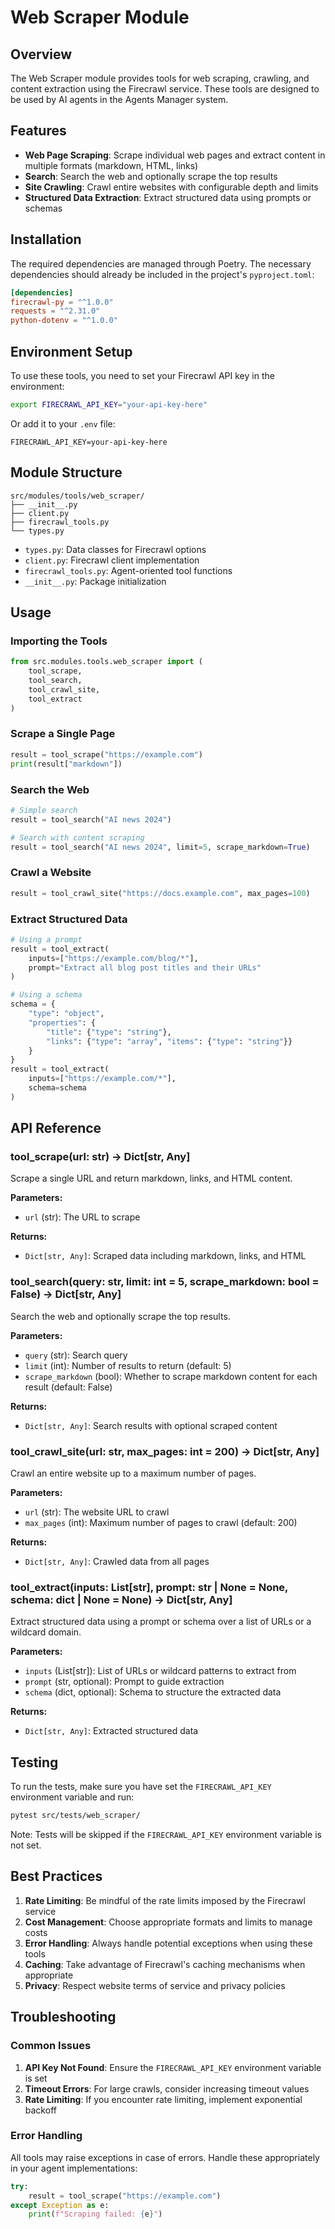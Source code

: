 # Web Scraper Module

## Overview

The Web Scraper module provides tools for web scraping, crawling, and content extraction using the Firecrawl service. These tools are designed to be used by AI agents in the Agents Manager system.

## Features

- **Web Page Scraping**: Scrape individual web pages and extract content in multiple formats (markdown, HTML, links)
- **Search**: Search the web and optionally scrape the top results
- **Site Crawling**: Crawl entire websites with configurable depth and limits
- **Structured Data Extraction**: Extract structured data using prompts or schemas

## Installation

The required dependencies are managed through Poetry. The necessary dependencies should already be included in the project's `pyproject.toml`:

```toml
[dependencies]
firecrawl-py = "^1.0.0"
requests = "^2.31.0"
python-dotenv = "^1.0.0"
```

## Environment Setup

To use these tools, you need to set your Firecrawl API key in the environment:

```bash
export FIRECRAWL_API_KEY="your-api-key-here"
```

Or add it to your `.env` file:

```env
FIRECRAWL_API_KEY=your-api-key-here
```

## Module Structure

```
src/modules/tools/web_scraper/
├── __init__.py
├── client.py
├── firecrawl_tools.py
└── types.py
```

- `types.py`: Data classes for Firecrawl options
- `client.py`: Firecrawl client implementation
- `firecrawl_tools.py`: Agent-oriented tool functions
- `__init__.py`: Package initialization

## Usage

### Importing the Tools

```python
from src.modules.tools.web_scraper import (
    tool_scrape,
    tool_search,
    tool_crawl_site,
    tool_extract
)
```

### Scrape a Single Page

```python
result = tool_scrape("https://example.com")
print(result["markdown"])
```

### Search the Web

```python
# Simple search
result = tool_search("AI news 2024")

# Search with content scraping
result = tool_search("AI news 2024", limit=5, scrape_markdown=True)
```

### Crawl a Website

```python
result = tool_crawl_site("https://docs.example.com", max_pages=100)
```

### Extract Structured Data

```python
# Using a prompt
result = tool_extract(
    inputs=["https://example.com/blog/*"],
    prompt="Extract all blog post titles and their URLs"
)

# Using a schema
schema = {
    "type": "object",
    "properties": {
        "title": {"type": "string"},
        "links": {"type": "array", "items": {"type": "string"}}
    }
}
result = tool_extract(
    inputs=["https://example.com/*"],
    schema=schema
)
```

## API Reference

### tool_scrape(url: str) -> Dict[str, Any]

Scrape a single URL and return markdown, links, and HTML content.

**Parameters:**
- `url` (str): The URL to scrape

**Returns:**
- `Dict[str, Any]`: Scraped data including markdown, links, and HTML

### tool_search(query: str, limit: int = 5, scrape_markdown: bool = False) -> Dict[str, Any]

Search the web and optionally scrape the top results.

**Parameters:**
- `query` (str): Search query
- `limit` (int): Number of results to return (default: 5)
- `scrape_markdown` (bool): Whether to scrape markdown content for each result (default: False)

**Returns:**
- `Dict[str, Any]`: Search results with optional scraped content

### tool_crawl_site(url: str, max_pages: int = 200) -> Dict[str, Any]

Crawl an entire website up to a maximum number of pages.

**Parameters:**
- `url` (str): The website URL to crawl
- `max_pages` (int): Maximum number of pages to crawl (default: 200)

**Returns:**
- `Dict[str, Any]`: Crawled data from all pages

### tool_extract(inputs: List[str], prompt: str | None = None, schema: dict | None = None) -> Dict[str, Any]

Extract structured data using a prompt or schema over a list of URLs or a wildcard domain.

**Parameters:**
- `inputs` (List[str]): List of URLs or wildcard patterns to extract from
- `prompt` (str, optional): Prompt to guide extraction
- `schema` (dict, optional): Schema to structure the extracted data

**Returns:**
- `Dict[str, Any]`: Extracted structured data

## Testing

To run the tests, make sure you have set the `FIRECRAWL_API_KEY` environment variable and run:

```bash
pytest src/tests/web_scraper/
```

Note: Tests will be skipped if the `FIRECRAWL_API_KEY` environment variable is not set.

## Best Practices

1. **Rate Limiting**: Be mindful of the rate limits imposed by the Firecrawl service
2. **Cost Management**: Choose appropriate formats and limits to manage costs
3. **Error Handling**: Always handle potential exceptions when using these tools
4. **Caching**: Take advantage of Firecrawl's caching mechanisms when appropriate
5. **Privacy**: Respect website terms of service and privacy policies

## Troubleshooting

### Common Issues

1. **API Key Not Found**: Ensure the `FIRECRAWL_API_KEY` environment variable is set
2. **Timeout Errors**: For large crawls, consider increasing timeout values
3. **Rate Limiting**: If you encounter rate limiting, implement exponential backoff

### Error Handling

All tools may raise exceptions in case of errors. Handle these appropriately in your agent implementations:

```python
try:
    result = tool_scrape("https://example.com")
except Exception as e:
    print(f"Scraping failed: {e}")
```
